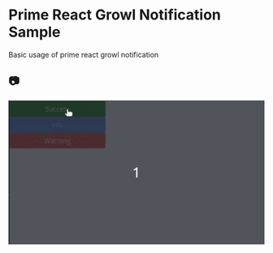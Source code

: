 
# Prime React Growl Notification Sample


Basic usage of prime react growl notification


## :camera: 
![](https://github.com/mucahitbircan/react-growl-notification-router-sample/blob/master/readme-folder/screen_record.gif)